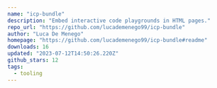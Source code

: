 ```yaml
---
name: "icp-bundle"
description: "Embed interactive code playgrounds in HTML pages."
repo_url: "https://github.com/lucademenego99/icp-bundle"
author: "Luca De Menego"
homepage: "https://github.com/lucademenego99/icp-bundle#readme"
downloads: 16
updated: "2023-07-12T14:50:26.220Z"
github_stars: 12
tags: 
  - tooling
---
```

